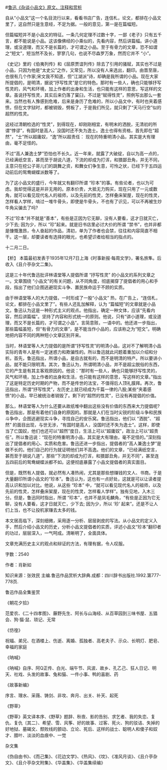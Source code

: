 #[鲁迅《杂谈小品文》原文、注释和赏析](https://www.vrrw.net/wx/9794.html)

自从“小品文”这一个名目流行以来，看看书店广告，连信札，论文，都排在小品文里了，这自然只是生意经，不足为据。一般的意见，第一是在篇幅短。

但篇幅短并不是小品文的特征。一条几何定理不过数十字，一部《老子》只有五千言，都不能说是小品。这该像佛经的小乘似的，先看内容，然后讲篇幅。讲小道理，或没道理，而又不是长篇的，才可谓之小品。至于有骨力的文章，恐不如谓之“短文”，短当然不及长，寥寥几句，也说不尽森罗万象，然而它并不 “小”。

《史记》里的《伯夷列传》和《屈原贾谊列传》除去了引用的骚赋，其实也不过是小品，只因为他是“太史公”之作，又常见，所以没有人来选出，翻印。由晋至唐，也很有几个作家;宋文我不知道，但“江湖派”诗，却确是我所谓的小品。现在大家所提倡的，是明清，据说“抒写性灵”是它的特色。那时有一些人，确也只能够抒写性灵的，风气和环境，加上作者的出身和生活，也只能有这样的意思，写这样的文章。虽说抒写性灵，其实后来仍落了窠臼，不过是“赋得性灵”，照例写出那么一套来。当然也有人豫感到危难，后来是身历了危难的，所以小品文中，有时也夹着感愤，但在文字狱时，都被销毁，劈板了，于是我们所见，就只剩了“天马行空”似的超然的性灵。

这经过清朝检选的“性灵”，到得现在，却刚刚相宜，有明末的洒脱，无清初的所谓“悖谬”，有国时是高人，没国时还不失为逸士。逸士也得有资格，首先即在“超然”，“士”所以超庸奴，“逸”所以超责任： 现在的特重明清小品，其实是大有理由，毫不足怪的。

不过“高人兼逸士梦”恐怕也不长久。近一年来，就露了大破绽，自以为高一点的，已经满纸空言，甚而至于胡说八道，下流的却成为打诨，和猥鄙丑角，并无不同，主意只在挖公子哥儿们的跳舞之资，和舞女们争生意，可怜之状，已经下于五四运动前后的鸳鸯蝴蝶派数等了。

为了这小品文的盛行，今年就又有翻印所谓 “珍本”的事。有些论者，也以为可虑。我却觉得这是并非无用的。原本价贵，大抵无力购买，现在只用了一元或数角，就可以看见现代名人的祖师，以及先前的性灵，怎样叠床架屋，现在的性灵，怎样看人学样，啃过一堆牛骨头，即使是牛骨头，不也有了识见，可以不再被生炒牛角尖骗去了吗?

不过“珍本”并不就是“善本”，有些是正因为它无聊，没有人要看，这才日就灭亡，少下去; 因为少，所以 “珍”起来。就是旧书店里必讨大价的所谓 “禁书”，也并非都是慷慨激昂，令人奋起的作品，清初，单为了作者也会禁，往往和内容简直不相干。这一层，却要读者有选择的眼光，也希望识者给相当的指点的。

十二月二日。



【析】 本篇最初发表于1935年12月7日上海《时事新报·每周文学》，署名旅隼。后收入《且介亭杂文二集》。

这是三十年代鲁迅批评林语堂等人提倡所谓 “抒写性灵” 的小品文的系列文章之一。文章围绕 “小品文”的有关问题，从不同角度，彻底揭穿了提倡者的用心和手段，指出了他们企图逃避现实斗争、置民族命运于不顾的实质。

由于林语堂等人的大力提倡，一时形成了一股“小品文” 热，在广告上，“连信札，论文，都排在小品文里了”。有些人还乱加解释，认为 “篇幅短”的文章就是小品文。鲁迅认为这是一种形式主义的观点。他指出，确定一种文体，应该“先看内容，然后讲篇幅”。坚持了内容和形式统一的原则。他说，只有“讲小道理，或没道理，而又不是长篇的，才可谓之小品”。言简意赅，一语中的。他还进一步指出，那些篇幅虽短，但“有骨力的文章”，是不能当作小品的，应该称之为“短文”。明确地把内容不同的两种短小文章区别开来。

当时，林语堂等人大力提倡的是所谓“抒写性灵”的明清小品，这对不了解明清小品实际的青年人是有一定迷惑力和欺骗性的。所以鲁迅就此问题着重加以介绍和分析。首先，鲁迅指出，所谓小品，是自古就有的，而不是明清的特产。所以要讲小品，就不能只限明清。其次，鲁迅认为，所谓明清小品，并不是超尘脱俗的东西，它的产生是有其主客观原因的。他说：“那时有一些人，确也只能够抒写性灵的，风气和环境，加上作者的出身和生活，也只能有这样的意思，写这样的文章。”指出了这是特定历史时期的产物，而不是传世的法宝，不值得后人顶礼膜拜。再次，鲁迅指出，所谓“抒写性灵”，左历史上就已经成为千篇一律的八股;某些“夹着感愤”的小品，早已被统治者销毁了。剩下的“超然的性灵”，已没有再提倡的价值。

那么，林语堂等人为什么还要从故纸堆中翻出这些没有价值的东西来大力提倡呢?鲁迅指出，那是有着他们自身的原因的。那就是人们在当时尖锐的阶级斗争和民族斗争中，企图逃避现实斗争，寻找自己的安乐窝。鲁迅指出，他们以 “洒脱”、“超然” 的面目出现，与世无涉，“有国时是高人，没国时还不失为逸士”。这样，即使当了亡国奴，他们也还可以“超然”度日，生活上可以“超庸奴”，政治上可以“超责任”。所以鲁迅说：“现在的特重明清小品，其实是大有理由，毫不足怪的。”深刻指出了提倡者的用心、实质和危害。鲁迅还进一步指出，提倡者的“高人兼逸士梦”是做不长的。他们自己的行为就证明他们并不高逸。他们的文章，“已经满纸空言，甚而至于胡说八道”，那些“下流的却成为打诨，和猥鄙丑角，并无不同”，甚至连五四前后的鸳鸯蝴蝶派都不如。这便彻底暴露了小品文提倡者的真实面目。

但是，既然有人提倡，就必然有人凑热闹，尤其是那些想赚钱的文人、书商。于是大量翻印所谓小品文的“珍本”。鲁迅认为，这也有一点好处，这就是可以让读者提高认识和加以对比。他说，从这些 “珍本” 中，“就可以看见现代名人的祖师，以及先前的性灵，怎样叠床架屋，现在的性灵，怎样看人学样”。独有见地，入木三分。但是，鲁迅同时指出，所谓 “珍本”，也并不是凤毛麟角，“有些是正因为它无聊，没有人要看，这才日就灭亡，少下去; 因为少，所以 ‘珍’ 起来”。还是不让人们上当，也不让投机家赚去太多的钱。

本文居高临下，深刻细微，采用逐一分析、层层剥皮的写法。从小品文的定义入手，然后介绍小品文的历史，分析小品文提倡者的实质，评述小品文“珍本”翻印者的功过，层层深入，一气呵成。清晰明了，全面具体。

文章充满历史主义的观点和辩证的方法，有理有据，令人叹服。

字数：2540

作者：肖新如

知识来源：张效民 主编.鲁迅作品赏析大辞典.成都：四川辞书出版社.1992.第777-778页.

鲁迅作品全集鉴赏

《朝花夕拾》

范爱农、《二十四孝图》、藤野先生、阿长与山海经、从百草园到三味书屋、五猖会、狗·猫·鼠、琐记、无常

《仿徨》

祝福、弟兄、在酒楼上、伤逝、离婚、孤独者、高老夫子、示众、长明灯、肥皂、幸福的家庭

《呐喊》

《呐喊》自序、阿Q正传、白光、端午节、风波、故乡、孔乙己、狂人日记、明天、社戏、头发的故事、兔和猫、一件小事、鸭的喜剧、药

《故事新编》

序言、理水、采薇、铸剑、非攻、奔月、出关、补天、起死

《野草》

《野草》英文译本序、《野草》题辞、秋夜、影的告别、求乞者、我的失恋、复仇、复仇〔其二〕、希望、雪、风筝、好的故事、过客、死火、狗的驳诘、失掉的好地狱、墓碣文、颓败线的颤动、立论、死后、这样的战士、聪明人和傻子和奴才、腊叶、淡淡的血痕中、一觉

杂文集

《伪自由书》、《而己集》、《花边文学》、《热风》、《坟》、《准风月谈》、《且介亭杂文》、《且介亭杂文附集》、《华盖集》、《华盖集续编》

